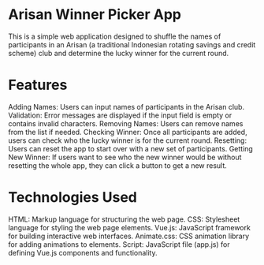 # Arisan Winner Picker App
This is a simple web application designed to shuffle the names of participants in an Arisan (a traditional Indonesian rotating savings and credit scheme) club and determine the lucky winner for the current round.

# Features
Adding Names: Users can input names of participants in the Arisan club.
Validation: Error messages are displayed if the input field is empty or contains invalid characters.
Removing Names: Users can remove names from the list if needed.
Checking Winner: Once all participants are added, users can check who the lucky winner is for the current round.
Resetting: Users can reset the app to start over with a new set of participants.
Getting New Winner: If users want to see who the new winner would be without resetting the whole app, they can click a button to get a new result.
# Technologies Used
HTML: Markup language for structuring the web page.
CSS: Stylesheet language for styling the web page elements.
Vue.js: JavaScript framework for building interactive web interfaces.
Animate.css: CSS animation library for adding animations to elements.
Script: JavaScript file (app.js) for defining Vue.js components and functionality.
